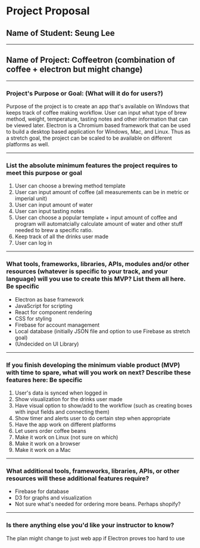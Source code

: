 # Project Proposal

## Name of Student: Seung Lee

---

## Name of Project: Coffeetron (combination of coffee + electron but might change)

---

### Project's Purpose or Goal: (What will it do for users?)

Purpose of the project is to create an app that's available on Windows that keeps track of coffee making workflow. User can input what type of brew method, weight, temperature, tasting notes and other information that can be viewed later. Electron is a Chromium based framework that can be used to build a desktop based application for Windows, Mac, and Linux. Thus as a stretch goal, the project can be scaled to be available on different platforms as well.

---

### List the absolute minimum features the project requires to meet this purpose or goal

  1. User can choose a brewing method template
  2. User can input amount of coffee
    (all measurements can be in metric or imperial unit)
  3. User can input amount of water
  4. User can input tasting notes
  5. User can choose a popular template + input amount of coffee and program will automatcially calculate amount of water and other stuff needed to brew a specific ratio.
  6. Keep track of all the drinks user made
  7. User can log in

---

### What tools, frameworks, libraries, APIs, modules and/or other resources (whatever is specific to your track, and your language) will you use to create this MVP? List them all here. Be specific

* Electron as base framework
* JavaScript for scripting
* React for component rendering
* CSS for styling
* Firebase for account management
* Local database (initially JSON file and option to use Firebase as stretch goal)
* (Undecided on UI Library)

---

### If you finish developing the minimum viable product (MVP) with time to spare, what will you work on next? Describe these features here: Be specific

  1. User's data is synced when logged in
  2. Show visualization for the drinks user made
  3. Have visual option to show/add to the workflow
    (such as creating boxes with input fields and connecting them)
  4. Show timer and alerts user to do certain step when appropriate
  5. Have the app work on different platforms
  6. Let users order coffee beans
  7. Make it work on Linux (not sure on which)
  8. Make it work on a browser
  9. Make it work on a Mac

---

### What additional tools, frameworks, libraries, APIs, or other resources will these additional features require?

* Firebase for database
* D3 for graphs and visualization
* Not sure what's needed for ordering more beans. Perhaps shopify?

---

### Is there anything else you'd like your instructor to know?

  The plan might change to just web app if Electron proves too hard to use
